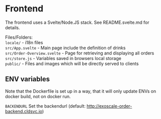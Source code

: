 # Frontend

The frontend uses a Svelte/Node.JS stack. See README.svelte.md for details.

Files/Folders:  
`locale/` - i18n files  
`src/App.svelte` - Main page include the definition of drinks  
`src/Order-Overview.svelte` - Page for retrieving and displaying all orders  
`src/store.js` - Variables saved in browsers local storage  
`public/` - Files and images which will be directly served to clients  

## ENV variables

Note that the Dockerfile is set up in a way, that it will only update ENVs on docker build, not on docker run.

`BACKENDURL` Set the backendurl (default: http://exoscale-order-backend.cldsvc.io)
